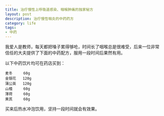 ```yaml
---
title: 治疗慢性上呼吸道感染、咽喉肿痛的独家秘方
layout: post
description: 治疗慢性咽炎的中药药方
category: life
tags:
- 中药
---
```


我爱人是教师，每天都把嗓子累得够呛，时间长了咽喉总是很难受，后来一位非常信任的大夫提供了下面的中药配方，服用一段时间后果然有用。

以下中药饮片均可在药店买到：

	麦冬     60g
	金银花   120g
	蒲公英   120g
	山楂     60g
	薄荷     60g
	黄芪     60g

买来后热水冲泡饮用，坚持一段时间就会有效果。